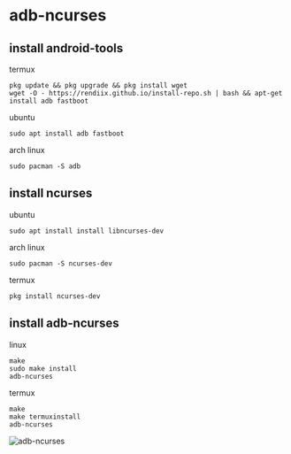 # adb-ncurses
## install android-tools
termux
```
pkg update && pkg upgrade && pkg install wget
wget -O - https://rendiix.github.io/install-repo.sh | bash && apt-get install adb fastboot
```
ubuntu
```
sudo apt install adb fastboot
```
arch linux
```
sudo pacman -S adb
```

## install ncurses

ubuntu

```
sudo apt install install libncurses-dev
```

arch linux

```
sudo pacman -S ncurses-dev
```

termux

```
pkg install ncurses-dev
```

## install adb-ncurses

linux

```
make
sudo make install
adb-ncurses
```

termux
```
make
make termuxinstall
adb-ncurses
```

![adb-ncurses](https://boroveen.github.io/jpeg/screenadbncurses.png "make run")
